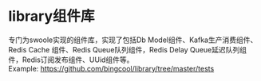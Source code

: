 # library组件库    
专门为swoole实现的组件库，实现了包括Db Model组件、Kafka生产消费组件、Redis Cache 组件、Redis Queue队列组件，Redis Delay Queue延迟队列组件，Redis订阅发布组件、UUid组件等。    
Example: https://github.com/bingcool/library/tree/master/tests
